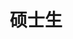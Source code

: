 ---
name: 刘文达
identity: Liu, Wenda
title: 硕士生
year: 2015
group: S
image: wenda.jpg
email: 15053162503@163.com
homepage: /~wenda
researchDirection: 句法启动的脑机制
---